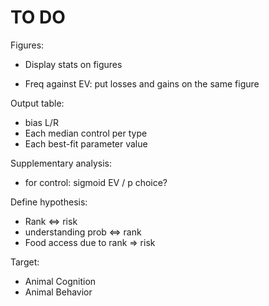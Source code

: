# TO DO

Figures: 
* Display stats on figures 

* Freq against EV: put losses and gains on the same figure 

Output table:

* bias L/R
* Each median control per type
* Each best-fit parameter value
    
Supplementary analysis:

* for control: sigmoid EV / p choice?
    
 
Define hypothesis:

* Rank <=> risk
* understanding prob <=> rank
* Food access due to rank => risk


Target:
* Animal Cognition
* Animal Behavior